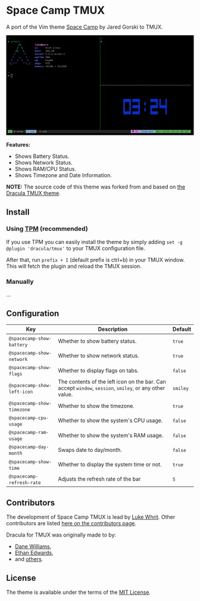 # Space Camp TMUX

A port of the Vim theme [Space Camp](https://github.com/jaredgorski/spacecamp) by Jared Gorski to TMUX.

![Screenshot](./screenshot.png)

**Features:**

* Shows Battery Status.
* Shows Network Status.
* Shows RAM/CPU Status.
* Shows Timezone and Date Information.

**NOTE:** The source code of this theme was forked from and based on [the Dracula TMUX theme](https://github.com/dracula/tmux).

## Install

### Using [TPM](https://github.com/tmux-plugins/tpm) (recommended)

If you use TPM you can easily install the theme by simply adding `set -g @plugin 'dracula/tmux'` to your TMUX configuration file.

After that, run `prefix + I` (default prefix is ctrl+b) in your TMUX window. This will fetch the plugin and reload the TMUX session.

### Manually

...

## Configuration

| Key                         | Description                                | Default |
|-----------------------------|--------------------------------------------|---------|
| `@spacecamp-show-battery`   | Whether to show battery status.            | `true`  |
| `@spacecamp-show-network`   | Whether to show network status.            | `true`  |
| `@spacecamp-show-flags`     | Whether to display flags on tabs.          | `false` |
| `@spacecamp-show-left-icon` | The contents of the left icon on the bar. Can accept `window`, `session`, `smiley`, or any other value. | `smiley` |
| `@spacecamp-show-timezone`  | Whether to show the timezone.              | `true`  |
| `@spacecamp-cpu-usage`      | Whether to show the system's CPU usage.    | `false` |
| `@spacecamp-ram-usage`      | Whether to show the system's RAM usage.    | `false` |
| `@spacecamp-day-month`      | Swaps date to day/month.                   | `false` |
| `@spacecamp-show-time`      | Whether to display the system time or not. | `true`  |
| `@spacecamp-refresh-rate`   | Adjusts the refresh rate of the bar        | `5`     |

## Contributors

The development of Space Camp TMUX is lead by [Luke Whrit](https://github.com/lukewhrit). Other contributors are listed [here on the contributors page](https://github.com/lukewhrit/spacecamp-tmux/graphs/contributors).

Dracula for TMUX was originally made to by:

* [Dane Williams](https://github.com/danerwilliams),
* [Ethan Edwards](https://github.com/ethancedwards8),
* and [others](https://github.com/dracula/tmux/graphs/contributors).

## License

The theme is available under the terms of the [MIT License](./LICENSE).
